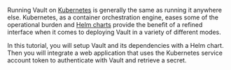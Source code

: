 Running Vault on [Kubernetes](https://kubernetes.io/) is generally the same as
running it anywhere else. Kubernetes, as a container orchestration engine, eases
some of the operational burden and [Helm
charts](https://helm.sh/docs/topics/charts/) provide the benefit of a
refined interface when it comes to deploying Vault in a variety of different
modes.

In this tutorial, you will setup Vault and its dependencies with a Helm chart.
Then you will integrate a web application that uses the Kubernetes service account token
to authenticate with Vault and retrieve a secret.
